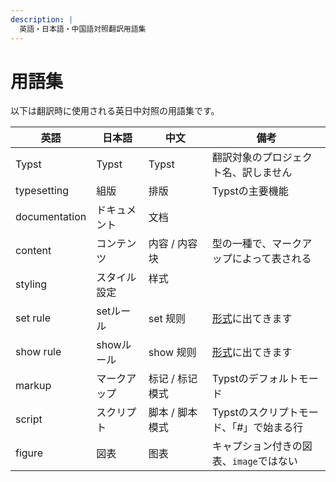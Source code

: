 ```yaml
---
description: |
  英語・日本語・中国語対照翻訳用語集
---
```


# 用語集
以下は翻訳時に使用される英日中対照の用語集です。

| 英語           | 日本語           | 中文                    | 備考                                  |
| ------------- | --------------- | ---------------------- | ------------------------------------- |
| Typst         | Typst           | Typst                  | 翻訳対象のプロジェクト名、訳しません         |
| typesetting   | 組版             | 排版                    | Typstの主要機能                        |
| documentation | ドキュメント      | 文档                    |                                      |
| content       | コンテンツ        | 内容 / 内容块            | 型の一種で、マークアップによって表される |
| styling       | スタイル設定      |  样式 　　　　           |                                      |
| set rule      | setルール        |     set 规则            | [形式]($styling)に出てきます            |
| show rule     | showルール       |    show 规则            | [形式]($styling)に出てきます           |
| markup        | マークアップ      |   标记 / 标记模式        | Typstのデフォルトモード                 |
| script        | スクリプト       |  脚本 / 脚本模式          | Typstのスクリプトモード、「#」で始まる行    |
| figure        | 図表            | 图表                     | キャプション付きの図表、`image`ではない   |
